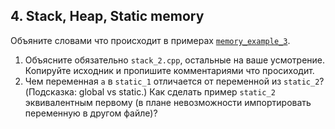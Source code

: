 ## 4. Stack, Heap, Static memory

Объяните словами что происходит в примерах [`memory_example_3`](../../en/05_programming_fundamentals/memory_example_3).
1. Объясните обязательно `stack_2.cpp`, остальные на ваше усмотрение.
   Копируйте исходник и пропишите комментариями что просиходит.
2. Чем переменная `a` в `static_1` отличается от переменной из `static_2`? (Подсказка: global vs static.) 
   Как сделать пример `static_2` эквивалентным первому (в плане невозможности импортировать переменную в другом файле)? 
